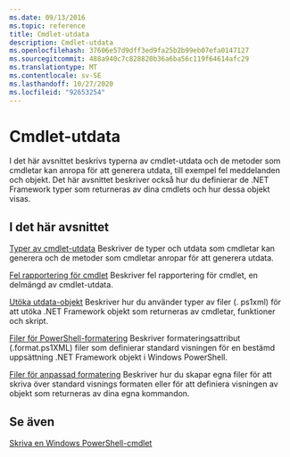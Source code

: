 ```yaml
---
ms.date: 09/13/2016
ms.topic: reference
title: Cmdlet-utdata
description: Cmdlet-utdata
ms.openlocfilehash: 37606e57d9dff3ed9fa25b2b99eb07efa0147127
ms.sourcegitcommit: 488a940c7c828820b36a6ba56c119f64614afc29
ms.translationtype: MT
ms.contentlocale: sv-SE
ms.lasthandoff: 10/27/2020
ms.locfileid: "92653254"
---
```

# <a name="cmdlet-output"></a>Cmdlet-utdata

I det här avsnittet beskrivs typerna av cmdlet-utdata och de metoder som cmdletar kan anropa för att generera utdata, till exempel fel meddelanden och objekt. Det här avsnittet beskriver också hur du definierar de .NET Framework typer som returneras av dina cmdlets och hur dessa objekt visas.

## <a name="in-this-section"></a>I det här avsnittet

[Typer av cmdlet-utdata](./types-of-cmdlet-output.md) Beskriver de typer och utdata som cmdletar kan generera och de metoder som cmdletar anropar för att generera utdata.

[Fel rapportering för cmdlet](./cmdlet-error-reporting.md) Beskriver fel rapportering för cmdlet, en delmängd av cmdlet-utdata.

[Utöka utdata-objekt](./extending-output-objects.md) Beskriver hur du använder typer av filer (. ps1xml) för att utöka .NET Framework objekt som returneras av cmdletar, funktioner och skript.

[Filer för PowerShell-formatering](../format/powershell-formatting-files.md) Beskriver formateringsattribut (.format.ps1XML) filer som definierar standard visningen för en bestämd uppsättning .NET Framework objekt i Windows PowerShell.

[Filer för anpassad formatering](./custom-formatting-files.md) Beskriver hur du skapar egna filer för att skriva över standard visnings formaten eller för att definiera visningen av objekt som returneras av dina egna kommandon.

## <a name="see-also"></a>Se även

[Skriva en Windows PowerShell-cmdlet](./writing-a-windows-powershell-cmdlet.md)
